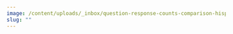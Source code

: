 ```yaml
---
image: /content/uploads/_inbox/question-response-counts-comparison-hisp-dashboard.png
slug: ""
---
```

